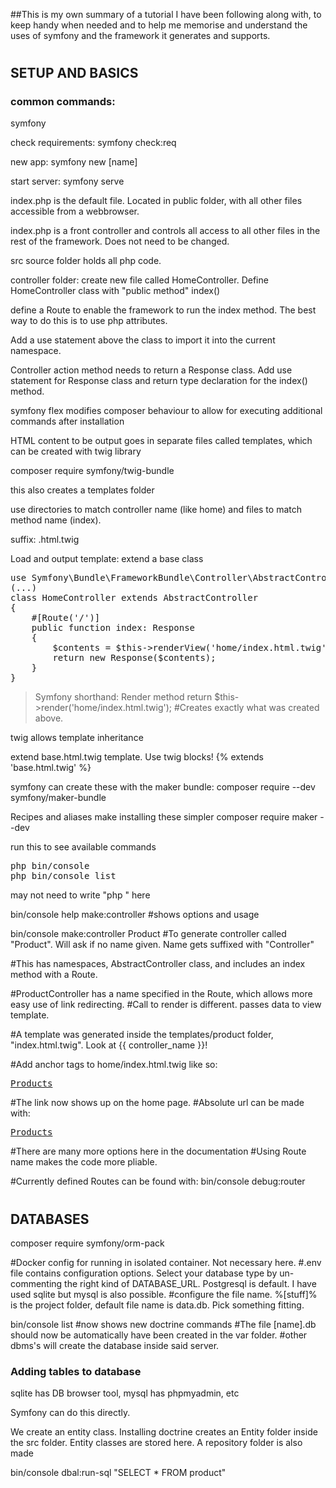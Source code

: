 ##This is my own summary of a tutorial I have been following along with, to keep handy when needed and to help me memorise and understand the uses of symfony and the framework it generates and supports.

#

## SETUP AND BASICS

### common commands:
symfony 

check requirements:
symfony check:req 

new app:
symfony new [name] 

start server:
symfony serve 

index.php is the default file. Located in public folder, with all other files accessible from a webbrowser.

index.php is a front controller and controls all access to all other files in the rest of the framework. Does not need to be changed.

src source folder holds all php code.

controller folder: create new file called HomeController. Define HomeController class with "public method" index()

define a Route to enable the framework to run the index method. The best way to do this is to use php attributes. 

Add a use statement above the class to import it into the current namespace. 

Controller action method needs to return a Response class. Add use statement for Response class and return type declaration for the index() method.

symfony flex modifies composer behaviour to allow for executing additional commands after installation

HTML content to be output goes in separate files called templates, which can be created with twig library

composer require symfony/twig-bundle

this also creates a templates folder

use directories to match controller name (like home) and files to match method name (index). 

suffix: .html.twig

Load and output template: extend a base class

<pre>use Symfony\Bundle\FrameworkBundle\Controller\AbstractController;
(...)
class HomeController extends AbstractController
{
    #[Route('/')]
    public function index: Response
    {
        $contents = $this->renderView('home/index.html.twig');
        return new Response($contents);
    }
}</pre>

> Symfony shorthand: Render method
return $this->render('home/index.html.twig');
#Creates exactly what was created above.

twig allows template inheritance 

extend base.html.twig template. Use twig blocks!
{% extends 'base.html.twig' %}

symfony can create these with the maker bundle:
composer require --dev symfony/maker-bundle

Recipes and aliases make installing these simpler
composer require maker --dev

run this to see available commands
<pre>php bin/console
php bin/console list</pre>
may not need to write "php " here 

bin/console help make:controller 
#shows options and usage

bin/console make:controller Product 
#To generate controller called "Product". Will ask if no name given. Name gets suffixed with "Controller"

#This has namespaces, AbstractController class, and includes an index method with a Route.

#ProductController has a name specified in the Route, which allows more easy use of link redirecting.
#Call to render is different. passes data to view template.

#A template was generated inside the templates/product folder, "index.html.twig". Look at {{ controller_name }}!

#Add anchor tags to home/index.html.twig like so:
<pre><a href = "{{ path('product_index') }}">Products</a></pre>

#The link now shows up on the home page. 
#Absolute url can be made with:
<pre><a href = "{{ url('product_index') }}">Products</a></pre>

#There are many more options here in the documentation
#Using Route name makes the code more pliable.

#Currently defined Routes can be found with:
bin/console debug:router

#

## DATABASES

composer require symfony/orm-pack

#Docker config for running in isolated container. Not necessary here.
#.env file contains configuration options. Select your database type by un-commenting the right kind of DATABASE_URL. Postgresql is default. I have used sqlite but mysql is also possible.
#configure the file name. %[stuff]% is the project folder, default file name is data.db. Pick something fitting.

bin/console list 
#now shows new doctrine commands
#The file [name].db should now be automatically have been created in the var folder. 
#other dbms's will create the database inside said server.

### Adding tables to database
sqlite has DB browser tool, mysql has phpmyadmin, etc

Symfony can do this directly. 

We create an entity class. Installing doctrine creates an Entity folder inside the src folder. Entity classes are stored here. A repository folder is also made



bin/console dbal:run-sql "SELECT * FROM product"